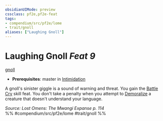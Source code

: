 ```yaml
---
obsidianUIMode: preview
cssclass: pf2e,pf2e-feat
tags:
- compendium/src/pf2e/lome
- trait/gnoll
aliases: ["Laughing Gnoll"]
---
```

# Laughing Gnoll  *Feat 9*  
[gnoll](/rules/traits/gnoll-b1.md)  

- **Prerequisites**: master in [Intimidation](/compendium/skills.md#Intimidation)

A gnoll's sinister giggle is a sound of warning and threat. You gain the [Battle Cry](/compendium/feats/battle-cry.md) skill feat. You don't take a penalty when you attempt to [Demoralize](/rules/actions/demoralize.md) a creature that doesn't understand your language.

*Source: Lost Omens: The Mwangi Expanse p. 114*  
%% #compendium/src/pf2e/lome #trait/gnoll %%